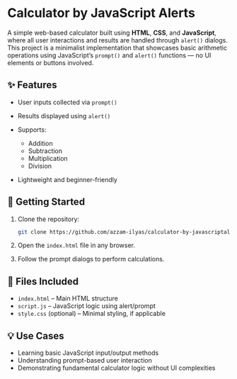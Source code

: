 

# Calculator by JavaScript Alerts

A simple web-based calculator built using **HTML**, **CSS**, and **JavaScript**, where all user interactions and results are handled through `alert()` dialogs. This project is a minimalist implementation that showcases basic arithmetic operations using JavaScript’s `prompt()` and `alert()` functions — no UI elements or buttons involved.

## ✨ Features

* User inputs collected via `prompt()`
* Results displayed using `alert()`
* Supports:

  * Addition
  * Subtraction
  * Multiplication
  * Division
* Lightweight and beginner-friendly

## 🚀 Getting Started

1. Clone the repository:

   ```bash
   git clone https://github.com/azzam-ilyas/calculator-by-javascriptalerts.git
   ```
2. Open the `index.html` file in any browser.
3. Follow the prompt dialogs to perform calculations.

## 📁 Files Included

* `index.html` – Main HTML structure
* `script.js` – JavaScript logic using alert/prompt
* `style.css` (optional) – Minimal styling, if applicable

## 💡 Use Cases

* Learning basic JavaScript input/output methods
* Understanding prompt-based user interaction
* Demonstrating fundamental calculator logic without UI complexities



